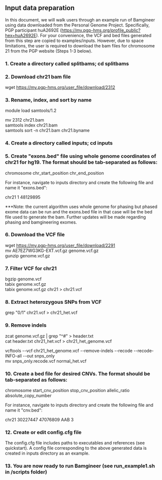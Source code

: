 ## Input data preparation

In this document, we will walk users through an example run of Bamgineer using data downloaded from the Personal Genome Project. Specifically, PGP participant huA2692E (https://my.pgp-hms.org/profile_public?hex=huA2692E). For your convenience, the VCF and bed files generated from this step are copied to examples/inputs. However, due to space limitations, the user is required to download the bam files for chromosome 21 from the PGP website (Steps 1-3 below).


### 1. Create a directory called splitbams; cd splitbams

### 2. Download chr21 bam file 

wget https://my.pgp-hms.org/user_file/download/2312 

### 3. Rename, index, and sort by name

module load samtools/1.2

mv 2312 chr21.bam  
samtools index chr21.bam  
samtools sort -n chr21.bam chr21.byname   

### 4. Create a directory called inputs; cd inputs

### 5. Create "exons.bed" file using whole genome coordinates of chr21 for hg19. The format should be tab-separated as follows: 

chromosome     chr_start_position     chr_end_position

For instance, navigate to inputs directory and create the following file and name it "exons.bed":

chr21     1     48129895

***Note: the current algorithm uses whole genome for phasing but phased exome data can be run and the exons.bed file in that case will be the bed file used to generate the bam. Further updates will be made regarding phasing and bamgineering exomes.

### 6. Download the VCF file

wget https://my.pgp-hms.org/user_file/download/2291  
mv AE7EZ7WG3KG-EXT.vcf.gz genome.vcf.gz  
gunzip genome.vcf.gz

### 7. Filter VCF for chr21

bgzip genome.vcf  
tabix genome.vcf.gz  
tabix genome.vcf.gz chr21 > chr21.vcf

### 8. Extract heterozygous SNPs from VCF

grep "0/1" chr21.vcf > chr21_het.vcf 

### 9. Remove indels

zcat genome.vcf.gz | grep "^#" > header.txt  
cat header.txt chr21_het.vcf > chr21_het_genome.vcf

vcftools --vcf chr21_het_genome.vcf --remove-indels --recode --recode-INFO-all --out snps_only  
mv snps_only.recode.vcf normal_het.vcf

### 10. Create a bed file for desired CNVs. The format should be tab-separated as follows:

chromosome     start_cnv_position     stop_cnv_position     allelic_ratio     absolute_copy_number

For instance, navigate to inputs directory and create the following file and name it "cnv.bed":

chr21     30227447     47076809     AAB     3

### 12. Create or edit config.cfg file

The config.cfg file includes paths to executables and references (see quickstart). A config file corresponding to the above generated data is created in inputs directory as an example.

### 13. You are now ready to run Bamgineer (see run_example1.sh in /scripts folder)
